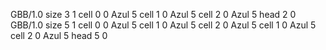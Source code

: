 <gs-board without-header> GBB/1.0
size 3 1
cell 0 0 Azul 5 
cell 1 0 Azul 5 
cell 2 0 Azul 5 
head 2 0
 </gs-board>
<gs-board without-header> GBB/1.0
size 5 1
cell 0 0 Azul 5 
cell 1 0 Azul 5 
cell 2 0 Azul 5 
cell 1 0 Azul 5 
cell 2 0 Azul 5
head 5 0 </gs-board>